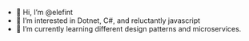 - 👋 Hi, I’m @elefint
- 👀 I’m interested in Dotnet, C#, and reluctantly javascript
- 🌱 I’m currently learning different design patterns and microservices.

<!---
elefint/elefint is a ✨ special ✨ repository because its `README.md` (this file) appears on your GitHub profile.
You can click the Preview link to take a look at your changes.
--->
